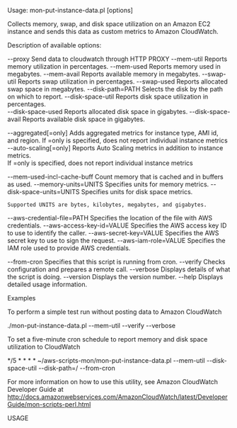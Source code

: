Usage: mon-put-instance-data.pl [options]

  Collects memory, swap, and disk space utilization on an Amazon EC2
  instance and sends this data as custom metrics to Amazon CloudWatch.

Description of available options:

  --proxy             Send data to cloudwatch through HTTP PROXY
  --mem-util          Reports memory utilization in percentages.
  --mem-used          Reports memory used in megabytes.
  --mem-avail         Reports available memory in megabytes.
  --swap-util         Reports swap utilization in percentages.
  --swap-used         Reports allocated swap space in megabytes.
  --disk-path=PATH    Selects the disk by the path on which to report.
  --disk-space-util   Reports disk space utilization in percentages.  
  --disk-space-used   Reports allocated disk space in gigabytes.
  --disk-space-avail  Reports available disk space in gigabytes.
  
  --aggregated[=only]    Adds aggregated metrics for instance type, AMI id, and region.
                         If =only is specified, does not report individual instance metrics
  --auto-scaling[=only]  Reports Auto Scaling metrics in addition to instance metrics. 	 
                         If =only is specified, does not report individual instance metrics
                         
  --mem-used-incl-cache-buff  Count memory that is cached and in buffers as used.
  --memory-units=UNITS        Specifies units for memory metrics.
  --disk-space-units=UNITS    Specifies units for disk space metrics.
  
    Supported UNITS are bytes, kilobytes, megabytes, and gigabytes.

  --aws-credential-file=PATH  Specifies the location of the file with AWS credentials.
  --aws-access-key-id=VALUE   Specifies the AWS access key ID to use to identify the caller.
  --aws-secret-key=VALUE      Specifies the AWS secret key to use to sign the request.
  --aws-iam-role=VALUE        Specifies the IAM role used to provide AWS credentials.

  --from-cron  Specifies that this script is running from cron.
  --verify     Checks configuration and prepares a remote call.
  --verbose    Displays details of what the script is doing.
  --version    Displays the version number.
  --help       Displays detailed usage information.
  
Examples
 
 To perform a simple test run without posting data to Amazon CloudWatch
 
  ./mon-put-instance-data.pl --mem-util --verify --verbose
 
 To set a five-minute cron schedule to report memory and disk space utilization to CloudWatch
  
  */5 * * * * ~/aws-scripts-mon/mon-put-instance-data.pl --mem-util --disk-space-util --disk-path=/ --from-cron

For more information on how to use this utility, see Amazon CloudWatch Developer Guide at
http://docs.amazonwebservices.com/AmazonCloudWatch/latest/DeveloperGuide/mon-scripts-perl.html

USAGE